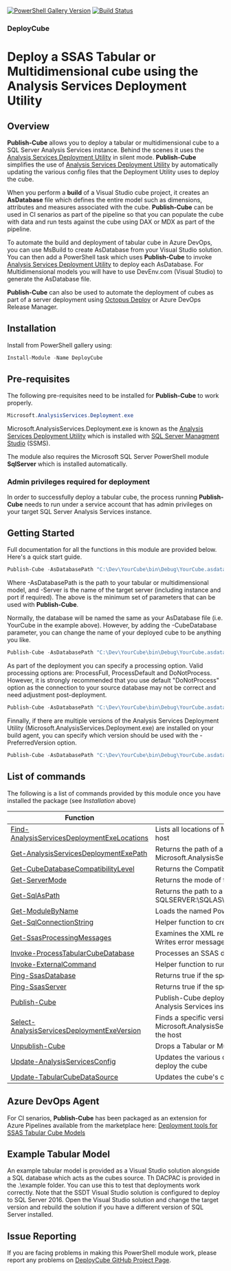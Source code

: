 [![PowerShell Gallery Version](https://img.shields.io/powershellgallery/v/DeployCube.svg)](https://www.powershellgallery.com/packages/DeployCube)
[![Build Status](https://qatar-re.visualstudio.com/QatarRe.BI/_apis/build/status/Test%20and%20Publish%20Package%20DeployCube?branchName=master)](https://qatar-re.visualstudio.com/QatarRe.BI/_build/latest?definitionId=58&branchName=master)


### DeployCube

# Deploy a SSAS Tabular or Multidimensional cube using the Analysis Services Deployment Utility

## Overview

**Publish-Cube** allows you to deploy a tabular or multidimensional cube to a SQL Server Analysis Services instance.  Behind the scenes it uses the
[Analysis Services Deployment Utility](https://docs.microsoft.com/en-us/sql/analysis-services/multidimensional-models/deploy-model-solutions-with-the-deployment-utility?view=sql-server-2017)
in silent mode.
**Publish-Cube** simplifies the use of [Analysis Services Deployment Utility](https://docs.microsoft.com/en-us/sql/analysis-services/multidimensional-models/deploy-model-solutions-with-the-deployment-utility?view=sql-server-2017)
by automatically updating the various config files that the Deployment Utility uses to deploy the cube.

When you perform a **build** of a Visual Studio cube project, it creates an **AsDatabase** file which defines the entire model such as dimensions, attributes and measures associated with the cube.
**Publish-Cube** can be used in CI senarios as part of the pipeline so that you can populate the cube with data and run tests against the cube using DAX or MDX as part of the pipeline.

To automate the build and deployment of tabular cube in Azure DevOps, you can use MsBuild to create AsDatabase from your Visual Studio solution.  You can then add a PowerShell task which uses **Publish-Cube** to invoke [Analysis Services Deployment Utility](https://docs.microsoft.com/en-us/sql/analysis-services/multidimensional-models/deploy-model-solutions-with-the-deployment-utility?view=sql-server-2017) to deploy each AsDatabase.
For Multidimensional models you will have to use DevEnv.com (Visual Studio) to generate the AsDatabase file.

**Publish-Cube** can also be used to automate the deployment of cubes as part of a server deployment using [Octopus Deploy](https://octopus.com/) or Azure DevOps Release Manager.

## Installation

Install from PowerShell gallery using:

~~~~~~~~~~~~~~~~~~~~~~~~~~~~~~~~~~~~~~~~~~~~~~~~~~~~~~~~~~~~~~~~~~~~~ powershell
Install-Module -Name DeployCube
~~~~~~~~~~~~~~~~~~~~~~~~~~~~~~~~~~~~~~~~~~~~~~~~~~~~~~~~~~~~~~~~~~~~~~~~~~~~~~~~

## Pre-requisites

The following pre-requisites need to be installed for **Publish-Cube** to work properly.

~~~~~~~~~~~~~~~~~~~~~~~~~~~~~~~~~~~~~~~~~~~~~~~~~~~~~~~~~~~~~~~~~~~~~ powershell
Microsoft.AnalysisServices.Deployment.exe
~~~~~~~~~~~~~~~~~~~~~~~~~~~~~~~~~~~~~~~~~~~~~~~~~~~~~~~~~~~~~~~~~~~~~~~~~~~~~~~~

Microsoft.AnalysisServices.Deployment.exe is known as the [Analysis Services Deployment Utility](https://docs.microsoft.com/en-us/sql/analysis-services/multidimensional-models/deploy-model-solutions-with-the-deployment-utility?view=sql-server-2017) which is installed with [SQL Server Managment Studio](https://docs.microsoft.com/en-us/sql/ssms/download-sql-server-management-studio-ssms?view=sql-server-2017) (SSMS).

The module also requires the Microsoft SQL Server PowerShell module **SqlServer** which is installed automatically.

### Admin privileges required for deployment

In order to successfully deploy a tabular cube, the process running **Publish-Cube** needs to run under a service account that has admin privileges on your target SQL Server Analysis Services instance.

## Getting Started

Full documentation for all the functions in this module are provided below.  Here's a quick start guide.

~~~~~~~~~~~~~~~~~~~~~~~~~~~~~~~~~~~~~~~~~~~~~~~~~~~~~~~~~~~~~~~~~~~~~ powershell
Publish-Cube -AsDatabasePath "C:\Dev\YourCube\bin\Debug\YourCube.asdatabase" -Server "YourCubeServer"
~~~~~~~~~~~~~~~~~~~~~~~~~~~~~~~~~~~~~~~~~~~~~~~~~~~~~~~~~~~~~~~~~~~~~~~~~~~~~~~~

Where -AsDatabasePath is the path to your tabular or multidimensional model, and -Server is the name of the target server (including instance and port if required).  The above is the minimum set of parameters that can be used with **Publish-Cube**.

Normally, the database will be named the same as your AsDatabase file (i.e. YourCube in the example above).  However, by adding the -CubeDatabase parameter, you can change the name of your deployed cube to be anything you like.

~~~~~~~~~~~~~~~~~~~~~~~~~~~~~~~~~~~~~~~~~~~~~~~~~~~~~~~~~~~~~~~~~~~~~ powershell
Publish-Cube -AsDatabasePath "C:\Dev\YourCube\bin\Debug\YourCube.asdatabase" -Server "YourCubeServer" -CubeDatabase "YourNewCubeName"
~~~~~~~~~~~~~~~~~~~~~~~~~~~~~~~~~~~~~~~~~~~~~~~~~~~~~~~~~~~~~~~~~~~~~~~~~~~~~~~~

As part of the deployment you can specify a processing option.  Valid processing options are: ProcessFull, ProcessDefault and DoNotProcess.  However, it is strongly recommended that you use default "DoNotProcess" option as the connection to your source database may not be correct and need adjustment post-deployment.

~~~~~~~~~~~~~~~~~~~~~~~~~~~~~~~~~~~~~~~~~~~~~~~~~~~~~~~~~~~~~~~~~~~~~ powershell
Publish-Cube -AsDatabasePath "C:\Dev\YourCube\bin\Debug\YourCube.asdatabase" -Server "YourCubeServer" -ProcessingOption "DoNotProcess"
~~~~~~~~~~~~~~~~~~~~~~~~~~~~~~~~~~~~~~~~~~~~~~~~~~~~~~~~~~~~~~~~~~~~~~~~~~~~~~~~

Finnally, if there are multiple versions of the Analysis Services Deployment Utility (Microsoft.AnalysisServices.Deployment.exe) are installed on your build agent, you can specify which version should be used with the -PreferredVersion option.

~~~~~~~~~~~~~~~~~~~~~~~~~~~~~~~~~~~~~~~~~~~~~~~~~~~~~~~~~~~~~~~~~~~~~ powershell
Publish-Cube -AsDatabasePath "C:\Dev\YourCube\bin\Debug\YourCube.asdatabase" -Server "YourCubeServer" -PreferredVersion latest
~~~~~~~~~~~~~~~~~~~~~~~~~~~~~~~~~~~~~~~~~~~~~~~~~~~~~~~~~~~~~~~~~~~~~~~~~~~~~~~~

## List of commands

The following is a list of commands provided by this module once you have installed the package (see *Installation* above)

| **Function**             | **Description**                                                             |
|--------------------------|-----------------------------------------------------------------------------|
| [Find-AnalysisServicesDeploymentExeLocations](https://github.com/DrJohnT/DeployCube/blob/master/docs/Find-AnalysisServicesDeploymentExeLocations.md) | Lists all locations of Microsoft.AnalysisServices.Deployment.exe on the host |
| [Get-AnalysisServicesDeploymentExePath](https://github.com/DrJohnT/DeployCube/blob/master/docs/Get-AnalysisServicesDeploymentExePath.md) | Returns the path of a specific version of Microsoft.AnalysisServices.Deployment.exe |
| [Get-CubeDatabaseCompatibilityLevel](https://github.com/DrJohnT/DeployCube/blob/master/docs/Get-CubeDatabaseCompatibilityLevel.md) | Returns the CompatibilityLevel of a deployed cube database |
| [Get-ServerMode](https://github.com/DrJohnT/DeployCube/blob/master/docs/Get-ServerMode.md) | Returns the mode of the server: Tabular or Multidimensional |
| [Get-SqlAsPath](https://github.com/DrJohnT/DeployCube/blob/master/docs/Get-SqlAsPath.md) | Returns the path to a specific cube database SQLSERVER:\SQLAS\YourServer\DEFAULT\Databases\YourCubeDatabase |
| [Get-ModuleByName](https://github.com/DrJohnT/DeployCube/blob/master/docs/Get-ModuleByName.md) | Loads the named PowerShell module, installing it if required || Publish-Cube                                | Publishes a Tabular or Multidimensional cube to the specified server |
| [Get-SqlConnectionString](https://github.com/DrJohnT/DeployCube/blob/master/docs/Get-SqlConnectionString.md) | Helper function to create valid SQL Server database connection strings |
| [Get-SsasProcessingMessages](https://github.com/DrJohnT/DeployCube/blob/master/docs/Get-SqlConnectionString.md) | Examines the XML returned by the Invoke-AsCmd function to find errors.  Writes error message if errors are found |
| [Invoke-ProcessTabularCubeDatabase](https://github.com/DrJohnT/DeployCube/blob/master/docs/Invoke-ProcessTabularCubeDatabase.md) | Processes an SSAS database on a SQL Server SSAS instance |
| [Invoke-ExternalCommand](https://github.com/DrJohnT/DeployCube/blob/master/docs/Invoke-ExternalCommand.md) | Helper function to run command-line programs |
| [Ping-SsasDatabase](https://github.com/DrJohnT/DeployCube/blob/master/docs/Ping-SsasDatabase.md) | Returns true if the specified SSAS database exists on the server |
| [Ping-SsasServer](https://github.com/DrJohnT/DeployCube/blob/master/docs/Ping-SsasServer.md) | Returns true if the specified SSAS server exists |
| [Publish-Cube](https://github.com/DrJohnT/DeployCube/blob/master/docs/Publish-Cube.md) | Publish-Cube deploys a tabular or multidimentional cube to a SQL Server Analysis Services instance |
| [Select-AnalysisServicesDeploymentExeVersion](https://github.com/DrJohnT/DeployCube/blob/master/docs/Select-AnalysisServicesDeploymentExeVersion.md) | Finds a specific version of the Microsoft.AnalysisServices.Deployment.exe if more than one present on the host |
| [Unpublish-Cube](https://github.com/DrJohnT/DeployCube/blob/master/docs/Unpublish-Cube.md) | Drops a Tabular or Multidimensional cube from the specified server |
| [Update-AnalysisServicesConfig](https://github.com/DrJohnT/DeployCube/blob/master/docs/Update-AnalysisServicesConfig.md) | Updates the various config files (listed below) which are needed to deploy the cube |
| [Update-TabularCubeDataSource](https://github.com/DrJohnT/DeployCube/blob/master/docs/Update-TabularCubeDataSource.md) | Updates the cube's connection to the source SQL database. |

## Azure DevOps Agent

For CI senarios, **Publish-Cube** has been packaged as an extension for Azure Pipelines available from the marketplace here: [Deployment tools for SSAS Tabular Cube Models](https://marketplace.visualstudio.com/items?itemName=DrJohnExtensions.DeployTabularModel)

## Example Tabular Model

An example tabular model is provided as a Visual Studio solution alongside a SQL database which acts as the cubes source.  Th
DACPAC is provided in the .\example folder.  You can use this to test that deployments work correctly.  Note that the SSDT Visual Studio solution is configured to deploy to SQL Server 2016.  Open the Visual Studio solution and change the target version and rebuild the solution if you have a different version of SQL Server installed.

## Issue Reporting

If you are facing problems in making this PowerShell module work, please report any
problems on [DeployCube GitHub Project
Page](https://github.com/DrJohnT/DeployCube/issues).
